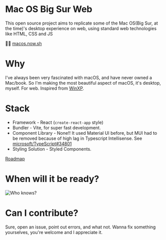 # Mac OS Big Sur Web

This open source project aims to replicate some of the Mac OS(Big Sur, at the time)'s desktop experience on web, using standard web technologies like HTML, CSS and JS

🔗🔗 [macos.now.sh](https://macos.now.sh)

# Why

I've always been very fascinated with macOS, and have never owned a Mac/book. So I'm making the most beautiful aspect of macOS, it's desktop, myself. For web. Inspired from [WinXP](https://winxp.now.sh/).

# Stack

- Framework - React (`create-react-app` style)
- Bundler - Vite, for super fast development.
- Component Library - None!! It used Material UI before, but MUI had to be removed because of high lag in Typescript Intellisense. See [microsoft/TypeScript#34801](https://github.com/microsoft/TypeScript/issues/34801)
- Styling Solution - Styled Components.

[Roadmap](https://www.notion.so/MacOS-Web-Roadmap-274d703460564ea3bb5493b39bf8f886)

# When will it be ready?

![Who knows?](https://i.imgur.com/6xfbPzs.gif)

# Can I contribute?

Sure, open an issue, point out errors, and what not. Wanna fix something yourselves, you're welcome and I appreciate it.

